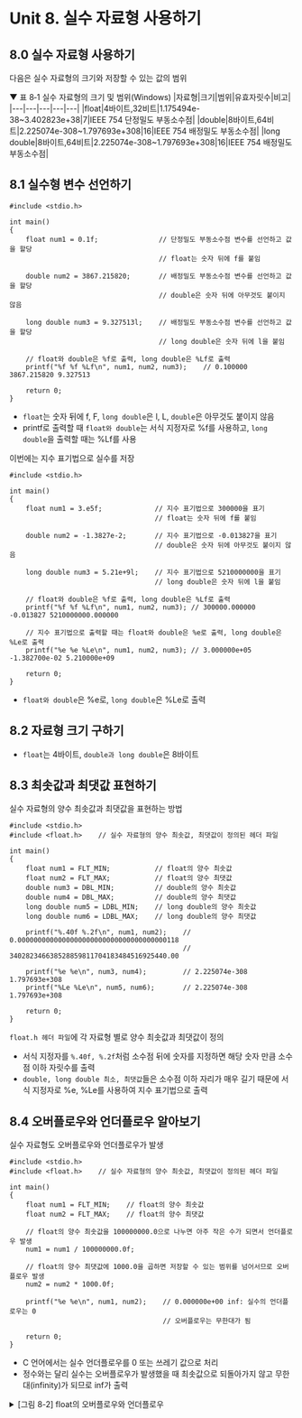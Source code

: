 # Unit 8. 실수 자료형 사용하기

## 8.0 실수 자료형 사용하기
다음은 실수 자료형의 크기와 저장할 수 있는 값의 범위

▼ 표 8‑1 실수 자료형의 크기 및 범위(Windows)
|자료형|크기|범위|유효자릿수|비고|
|---|---|---|---|---|
|float|4바이트,32비트|1.175494e-38~3.402823e+38|7|IEEE 754 단정밀도 부동소수점|
|double|8바이트,64비트|2.225074e-308~1.797693e+308|16|IEEE 754 배정밀도 부동소수점|
|long double|8바이트,64비트|2.225074e-308~1.797693e+308|16|IEEE 754 배정밀도 부동소수점|

## 8.1 실수형 변수 선언하기
```
#include <stdio.h>

int main()
{
    float num1 = 0.1f;               // 단정밀도 부동소수점 변수를 선언하고 값을 할당
                                     // float는 숫자 뒤에 f를 붙임

    double num2 = 3867.215820;       // 배정밀도 부동소수점 변수를 선언하고 값을 할당
                                     // double은 숫자 뒤에 아무것도 붙이지 않음

    long double num3 = 9.327513l;    // 배정밀도 부동소수점 변수를 선언하고 값을 할당
                                     // long double은 숫자 뒤에 l을 붙임

    // float와 double은 %f로 출력, long double은 %Lf로 출력
    printf("%f %f %Lf\n", num1, num2, num3);    // 0.100000 3867.215820 9.327513

    return 0;
}
```
- ```float```는 숫자 뒤에 f, F, ```long double```은 l, L, ```double```은 아무것도 붙이지 않음
- printf로 출력할 때 ```float와 double```는 서식 지정자로 %f를 사용하고, ```long double```을 출력할 때는 %Lf를 사용

이번에는 지수 표기법으로 실수를 저장
```
#include <stdio.h>

int main()
{
    float num1 = 3.e5f;             // 지수 표기법으로 300000을 표기
                                    // float는 숫자 뒤에 f를 붙임
 
    double num2 = -1.3827e-2;       // 지수 표기법으로 -0.013827을 표기
                                    // double은 숫자 뒤에 아무것도 붙이지 않음

    long double num3 = 5.21e+9l;    // 지수 표기법으로 5210000000을 표기
                                    // long double은 숫자 뒤에 l을 붙임

    // float와 double은 %f로 출력, long double은 %Lf로 출력
    printf("%f %f %Lf\n", num1, num2, num3); // 300000.000000 -0.013827 5210000000.000000

    // 지수 표기법으로 출력할 때는 float와 double은 %e로 출력, long double은 %Le로 출력
    printf("%e %e %Le\n", num1, num2, num3); // 3.000000e+05 -1.382700e-02 5.210000e+09

    return 0;
}
```
- ```float와 double```은 %e로, ```long double```은 %Le로 출력

## 8.2 자료형 크기 구하기
- ```float```는 4바이트, ```double과 long double```은 8바이트

## 8.3 최솟값과 최댓값 표현하기
실수 자료형의 양수 최솟값과 최댓값을 표현하는 방법
```
#include <stdio.h>
#include <float.h>    // 실수 자료형의 양수 최솟값, 최댓값이 정의된 헤더 파일

int main()
{
    float num1 = FLT_MIN;           // float의 양수 최솟값
    float num2 = FLT_MAX;           // float의 양수 최댓값
    double num3 = DBL_MIN;          // double의 양수 최솟값
    double num4 = DBL_MAX;          // double의 양수 최댓값
    long double num5 = LDBL_MIN;    // long double의 양수 최솟값
    long double num6 = LDBL_MAX;    // long double의 양수 최댓값

    printf("%.40f %.2f\n", num1, num2);    // 0.0000000000000000000000000000000000000118
                                           // 340282346638528859811704183484516925440.00

    printf("%e %e\n", num3, num4);         // 2.225074e-308 1.797693e+308
    printf("%Le %Le\n", num5, num6);       // 2.225074e-308 1.797693e+308
 
    return 0;
}
```
```float.h 헤더 파일```에 각 자료형 별로 양수 최솟값과 최댓값이 정의
- 서식 지정자를 ```%.40f, %.2f```처럼 소수점 뒤에 숫자를 지정하면 해당 숫자 만큼 소수점 이하 자릿수를 출력
- ```double, long double 최소, 최댓값```들은 소수점 이하 자리가 매우 길기 때문에 서식 지정자로 %e, %Le를 사용하여 지수 표기법으로 출력

## 8.4 오버플로우와 언더플로우 알아보기
실수 자료형도 오버플로우와 언더플로우가 발생
```
#include <stdio.h>
#include <float.h>    // 실수 자료형의 양수 최솟값, 최댓값이 정의된 헤더 파일

int main()
{
    float num1 = FLT_MIN;    // float의 양수 최솟값
    float num2 = FLT_MAX;    // float의 양수 최댓값

    // float의 양수 최솟값을 100000000.0으로 나누면 아주 작은 수가 되면서 언더플로우 발생
    num1 = num1 / 100000000.0f;

    // float의 양수 최댓값에 1000.0을 곱하면 저장할 수 있는 범위를 넘어서므로 오버플로우 발생
    num2 = num2 * 1000.0f;

    printf("%e %e\n", num1, num2);    // 0.000000e+00 inf: 실수의 언더플로우는 0
                                      // 오버플로우는 무한대가 됨

    return 0;
}
```
- C 언어에서는 실수 언더플로우를 0 또는 쓰레기 값으로 처리
- 정수와는 달리 실수는 오버플로우가 발생했을 때 최솟값으로 되돌아가지 않고 무한대(infinity)가 되므로 inf가 출력

<details>
<summary>[그림 8-2] float의 오버플로우와 언더플로우
</summary>
<div markdown="1">       

😎
![](https://dojang.io/pluginfile.php/99/mod_page/content/30/unit8-2.png)
</div>
</details>


